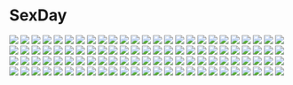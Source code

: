 # SexDay
![](https://konachan.com/jpeg/a4aed578fde9f3a0104f2c871026d2a4/Konachan.com%20-%20210855%20aircraft_carrier_water_oni%20anthropomorphism%20blonde_hair%20boyogo%20kantai_collection%20long_hair%20rain%20water%20yellow_eyes.jpg)
![](https://konachan.com/image/a50cb043e25f68cef2bc922ebc426e1f/Konachan.com%20-%2027319%20aa_megami-sama.jpg)
![](https://konachan.com/image/00e93d6b654f7da2802a24b9d1abbd43/Konachan.com%20-%20115635%20blood%20brown_hair%20highschool_of_the_dead%20komuro_takashi%20long_hair%20miyamoto_rei%20school_uniform%20skirt%20tagme%20thighhighs.jpg)
![](https://konachan.com/jpeg/29efecd31131e2a1931c810cfffc3fcd/Konachan.com%20-%20191753%20animal%20gloves%20headband%20kazenokaze%20konno_yuuki%20pina%20purple_hair%20red_eyes%20skirt%20sky%20sword%20sword_art_online%20weapon%20wings.jpg)
![](https://konachan.com/image/10948aa50e5c957949e722af6d34dd4d/Konachan.com%20-%20157751%20blonde_hair%20blue_eyes%20blue_hair%20candy%20dress%20gun%20lollipop%20long_hair%20panty_%28character%29%20stocking_%28character%29%20sword%20wayjilam%20weapon.jpg)
![](https://konachan.com/jpeg/db6475f26adaa9d09cfb5c51bb202e6a/Konachan.com%20-%20226799%20grass%20leaves%20night%20original%20ryky%20scenic%20silhouette%20space%20stars%20tree.jpg)
![](https://konachan.com/jpeg/4fb4a67993500612953b8ef760b9aa99/Konachan.com%20-%20233326%20braids%20dress%20koroneko_p0w0q%20long_hair%20original%20pixiv_fantasia%20purple_eyes%20purple_hair%20ribbons%20sword%20weapon.jpg)
![](https://konachan.com/image/f4bcf7cbc969cd3457b7fe7b9c7eb28d/Konachan.com%20-%2055138%20akiyama_mio%20hirasawa_yui%20k-on%21%20kotobuki_tsumugi%20nakano_azusa%20tainaka_ritsu.jpg)
![](https://konachan.com/image/e35bf8cfcdc77873eb577b9fa2e6a93d/Konachan.com%20-%2073878%20amane_misa%20blonde_hair%20death_note%20long_hair%20yellow_eyes.jpg)
![](https://konachan.com/jpeg/3dd4a346beb09b94b2e5d2a11fa40f83/Konachan.com%20-%20169764%20hoodie%20ledogawa%20long_hair%20pink_eyes%20purple_hair%20vocaloid%20voiceroid%20yuzuki_yukari.jpg)
![](https://konachan.com/image/1a69fd09eb05b69abfbdd4aa2bc64afc/Konachan.com%20-%2031887%20ass%20black_hair%20blush%20breasts%20censored%20cum%20favorite%20game_cg%20happy_margaret%21%20kitanoji_nozomi%20kokonoka%20long_hair%20nipples%20nude%20penis%20pussy_juice%20sex.jpg)
![](https://konachan.com/image/7da7b738a5c3697acbfeabe589fb99f1/Konachan.com%20-%2072780%20houraisan_kaguya%20touhou.jpg)
![](https://konachan.com/image/7d401ea3ae1f3b71488aab0b896507d8/Konachan.com%20-%20193056%20black_hair%20blush%20brown_eyes%20kazuharu_kina%20long_hair%20original%20scarf%20school_uniform%20twintails%20watermark%20white.jpg)
![](https://konachan.com/image/07594be1ec44feb48b5ef405dead57f6/Konachan.com%20-%20151424%20black_hair%20jpeg_artifacts%20socks%20tagme.jpg)
![](https://konachan.com/image/73ac84ae87c11ec6c5e208973352b1b3/Konachan.com%20-%2054393%20crying%20fire%20fujiwara_no_mokou%20long_hair%20touhou.jpg)
![](https://konachan.com/image/ef0a7900636041179a4b31b62d474412/Konachan.com%20-%20259445%20amasora_taichi%20anthropomorphism%20aqua_eyes%20azur_lane%20bed%20black_hair%20blush%20breasts%20cleavage%20drink%20headphones%20long_hair%20no_bra%20nopan.jpg)
![](https://konachan.com/image/7b7db264d5bd92c01a9a5a6511af0dfc/Konachan.com%20-%20304204%20blue_hair%20blush%20garter_belt%20honzuki_no_gekokujou%20loli%20long_hair%20myne%20rinndouk%20signed%20stockings%20white%20yellow_eyes.jpg)
![](https://konachan.com/image/b9405233f43050cf36c4af3506e2947e/Konachan.com%20-%2084586%20izayoi_sakuya%20knife%20maid%20red_eyes%20rib%3Ay%28uhki%29%20touhou%20weapon%20white_hair.jpg)
![](https://konachan.com/image/49bec1f8877d0a65166061a2517e67ee/Konachan.com%20-%20154904%20aida_mana%20dokidoki%21_precure%20hishikawa_rikka%20precure%20tagme%20ushiki_yoshitaka.jpg)
![](https://konachan.com/image/f6b1a4d5ffa99a221282d9f28c92f249/Konachan.com%20-%2096268%2077%20bed%20bra%20breasts%20game_cg%20narukami_aoi%20nipples%20purple_eyes%20purple_hair%20sex%20tenmaso%20twintails%20underwear%20whirlpool.jpg)
![](https://konachan.com/image/206e58d317513b022f62d0c596767786/Konachan.com%20-%2012912%20aqua_eyes%20aqua_hair%20hatsune_miku%20leek%20long_hair%20skirt%20twintails%20vocaloid.jpg)
![](https://konachan.com/jpeg/d88e9e49b86d3a95e8d441b90cc46883/Konachan.com%20-%20111535%20bed%20breasts%20dengeki_hime%20green_eyes%20hayami_mai%20lunaris_filia%20mikagami_mamizu%20nipples%20panties%20panty_pull%20red_hair%20school_uniform%20underwear%20whirlpool.jpg)
![](https://konachan.com/image/b8aabef5c071a42e1d79bfbe170df365/Konachan.com%20-%20268551%20brown_eyes%20candy%20chaki_%28teasets%29%20coca_cola%20drink%20fang%20gray_hair%20hat%20hatoba_tsugu%20hatoba_tsugu_%28channel%29%20loli%20parody%20short_hair.jpg)
![](https://konachan.com/image/be9f25b163d0543ce6372aebd0e37204/Konachan.com%20-%20206590%20ass%20blonde_hair%20cameltoe%20clownpiece%20gorilla_%28bun0615%29%20hat%20long_hair%20pantyhose%20touhou.jpg)
![](https://konachan.com/image/54a6d5915358b4d6bb9d6660ee2a5e25/Konachan.com%20-%20150259%20ass%20blonde_hair%20breasts%20christmas%20green_eyes%20horns%20houtengeki%20nipples%20original%20sex.jpg)
![](https://konachan.com/image/390aa1d2edc1e27efad0eea441c907bd/Konachan.com%20-%2023472%20amano_kozue%20aria%20mizunashi_akari%20sky.jpg)
![](https://konachan.com/image/598834aa5ea6c91b77b4d99a6dcdef04/Konachan.com%20-%20305809%20school_uniform%20shigure_ui_%28channel%29%20shigure_ui_%28vtuber%29%20short_hair%20yykuaixian.jpg)
![](https://konachan.com/image/3bb2ea3402596bb7de193f14130bf68c/Konachan.com%20-%2064890%20breasts%20cleavage%20lala_satalin_deviluke%20tail%20to_love_ru.jpg)
![](https://konachan.com/image/2797730947190a64cab6b8837c01c13b/Konachan.com%20-%2067454%20asakaze_risa%20blush%20chinese_clothes%20chinese_dress%20glasses%20hanabishi_miki%20harukaze_chiharu%20hayate_no_gotoku%20kasumi_aika%20segawa_izumi.jpg)
![](https://konachan.com/image/75be4ebbe56ea30ac7947ff89fb221a2/Konachan.com%20-%20159069%20all_male%20armor%20blood%20cape%20chain%20fate_stay_night%20fate_zero%20fate_%28series%29%20male%20red_hair%20seeker%20short_hair%20spear%20sword%20torn_clothes%20weapon.jpg)
![](https://konachan.com/jpeg/77503540fb4e746a77a3c1b2436a4f94/Konachan.com%20-%20158748%20blue_eyes%20game_cg%20hayakawa_harui%20lass%20michioka_airi%20necklace%20panties%20pink_hair%20spread_legs%20thighhighs%20twintails%20underwear.jpg)
![](https://konachan.com/image/52760be154f7110a1f1730312c463345/Konachan.com%20-%20143766%20alice_margatroid%20apron%20blonde_hair%20blue_eyes%20blush%20bow%20doll%20dress%20headband%20long_hair%20mage%20meracle%20night%20red_eyes%20shanghai_doll%20short_hair%20sky%20touhou.jpg)
![](https://konachan.com/jpeg/de93ec213030426769d76597bd36e4e5/Konachan.com%20-%20116197%20blonde_hair%20green_eyes%20ichiroku%20original%20sena_%28ichiroku%29.jpg)
![](https://konachan.com/jpeg/5cbc23a9582667fd7085335bec938382/Konachan.com%20-%2046904%20barefoot%20blonde_hair%20blush%20france_shoujo%20green_eyes%20loli%20nipples%20nude%20shoujo_%28france_shoujo%29%20taka_tony.jpg)
![](https://konachan.com/jpeg/bf47d1eef13f18699e759ec7e37c7731/Konachan.com%20-%20201105%20amekawa_setsu%20boots%20brown_eyes%20brown_hair%20gloves%20headdress%20love_live%21_school_idol_project%20minami_kotori%20sky%20uniform.jpg)
![](https://konachan.com/jpeg/d878896e5086c4df5cc55a6b9246c451/Konachan.com%20-%20210704%20blonde_hair%20blush%20breasts%20cameltoe%20escu%3Ade%20game_cg%20karen_uruputasu%20long_hair%20maid%20mikeou%20no_bra%20open_shirt%20panties%20skirt_lift%20thighhighs%20underwear.jpg)
![](https://konachan.com/jpeg/c8f9487af0707fc0ec671263ba0b4ab4/Konachan.com%20-%20232025%20anthropomorphism%20bikini%20blue_eyes%20breasts%20cleavage%20hamakaze_%28kancolle%29%20hoodie%20kantai_collection%20nezumi_doshi%20swimsuit%20underboob%20white%20white_hair%20wink.jpg)
![](https://konachan.com/image/686253dc24f296282fd7eda8e093158d/Konachan.com%20-%2028947%20bunnygirl%20tagme.jpg)
![](https://konachan.com/image/212f42a2de4ca7b254ba9d05b86650cb/Konachan.com%20-%2056047%20brown_eyes%20logo%20purple_hair%20school_swimsuit%20swimsuit%20tamaki%20to_heart_2_another_days.jpg)
![](https://konachan.com/image/2ba3e1aca0f4f1fa54d3d974df7df127/Konachan.com%20-%20201873%20bai_yemeng%20blue_hair%20blush%20bow%20cirno%20fairy%20food%20short_hair%20touhou%20wings.jpg)
![](https://konachan.com/jpeg/c3bab847082e1e51c4ef23d067debef1/Konachan.com%20-%20301950%20animal%20blush%20brown_hair%20cropped%20flowers%20green_eyes%20headband%20izuminanase%20long_hair%20maid%20original%20rabbit%20rose%20scan.jpg)
![](https://konachan.com/image/d6f732d99cda4b80aae692f761dc1b00/Konachan.com%20-%20249352%20aqua_hair%20blue_eyes%20blue_hair%20boots%20hatsune_miku%20long_hair%20red_flowers%20skirt%20thighhighs%20twintails%20vocaloid.jpg)
![](https://konachan.com/image/108d6bf716811cad37743c925b6372b3/Konachan.com%20-%20107500%20bed%20bra%20game_cg%20green_eyes%20green_hair%20long_hair%20navel%20panties%20ribbons%20rikutou_sui%20striped_panties%20tel-o%20underwear%20undressing%20yamiyo_ni_odore.jpg)
![](https://konachan.com/image/6af43b8bb98fd19f8d9ce63f5cb41ac0/Konachan.com%20-%20268312%20animal_ears%20final_fantasy%20final_fantasy_xiv%20group%20male%20minfilia_warde%20reflection%20sunset%20tail%20thancred_waters%20water%20y%27shtola_rhul%20yda_hext.jpg)
![](https://konachan.com/image/2cf8a9f1e4b18a47fa618c2167e140bf/Konachan.com%20-%20178617%20black_eyes%20black_hair%20breasts%20cape%20gloves%20kill_la_kill%20matoi_ryuuko%20navel%20short_hair%20sideboob%20signed%20skirt%20sword%20torn_clothes%20weapon%20zhoujialin.jpg)
![](https://konachan.com/image/9bd255f3482ec5908532e1a96d4d1511/Konachan.com%20-%206496%20mahou_shoujo_lyrical_nanoha%20mahou_shoujo_lyrical_nanoha_strikers%20signum.jpg)
![](https://konachan.com/image/43d3a0318fc3cae81234844d4873faa8/Konachan.com%20-%20202248%20black_hair%20blue_eyes%20breasts%20cameltoe%20cleavage%20flowers%20gloves%20hestia_%28danmachi%29%20isamu_futoshi%20long_hair%20spread_legs%20twintails.jpg)
![](https://konachan.com/jpeg/00b78a2fdbb975f103a75be7c3cd62c6/Konachan.com%20-%20252881%20anthropomorphism%20ass%20bodysuit%20bow%20brown_eyes%20gray_hair%20kantai_collection%20long_hair%20ponytail%20skintight%20skirt%20yuubari_%28kancolle%29.jpg)
![](https://konachan.com/image/0a4479bdd4cc8ef8f41d592a81f38337/Konachan.com%20-%20201379%20cropped%20gray_hair%20isla_%28plastic_memories%29%20long_hair%20night%20onamae_kun%20plastic_memories%20red_eyes%20stars.jpg)
![](https://konachan.com/image/33ac9c4bfa53b8edf792b8f49ca347c9/Konachan.com%20-%20301603%20animal%20ass%20azur_lane%20bird%20black_hair%20breasts%20chinese_clothes%20chinese_dress%20cleavage%20elbow_gloves%20garter_belt%20gloves%20long_hair%20piuta%20red_eyes%20stockings.jpg)
![](https://konachan.com/image/e294584d1ad11fac523db5815730a22c/Konachan.com%20-%20277075%202girls%20asa_no_ha%20bath%20bathtub%20black_hair%20blush%20breasts%20catgirl%20fang%20gray_hair%20loli%20long_hair%20navel%20nipples%20original%20red_eyes%20tail%20water%20wet.jpg)
![](https://konachan.com/jpeg/8e68bf1732aad8d7a96dd6955939d2ef/Konachan.com%20-%2090539%20akatsuki-works%20bath%20blush%20breasts%20game_cg%20kayaba_akaneko%20male%20minamoto_rui%20nipples%20nude%20onsen%20saeki_hokuto%20shirasaya_iyo%20trap%20wakutsu_tomo.jpg)
![](https://konachan.com/image/e37a4916f623a29961d723b8a6bdc076/Konachan.com%20-%20228167%20apron%20blue_eyes%20blue_hair%20braids%20breasts%20catgirl%20cleavage%20collar%20drink%20headdress%20maid%20pikomarie%20ponytail%20tail%20twintails%20waitress%20wink%20wristwear.jpg)
![](https://konachan.com/jpeg/b41d18430ab0c17b34ffc8b7cf0bad71/Konachan.com%20-%20108095%20barefoot%20buriki%20denpa_onna_to_seishun_otoko%20touwa_erio%20white.jpg)
![](https://konachan.com/jpeg/4b9d3a9e9f27ca3e5fae5f1aa956c72f/Konachan.com%20-%20161018%20black_hair%20collar%20game_cg%20long_hair%20mizuno_rin%20purple_eyes%20reminiscence%20thighhighs%20tigre_soft%20tomose_shunsaku.jpg)
![](https://konachan.com/image/c4e59a07b3747a7053ee99e8a8868e2a/Konachan.com%20-%2042726%20aoba_tsugumi%20kannagi_crazy_shrine_maidens%20kimura_takako%20nagi%20nagian%20ookouchi_shino%20white%20zange.jpg)
![](https://konachan.com/jpeg/3b8c043de35950d1ddaf340d87cb2603/Konachan.com%20-%20288042%20anthropomorphism%20azur_lane%20barefoot%20bikini%20blush%20clouds%20green_eyes%20navel%20ponytail%20purple_hair%20sky%20swim_ring%20swimsuit%20tagme_%28artist%29%20water%20wristwear.jpg)
![](https://konachan.com/image/848f561f0a497d67e69bd8726788ce8d/Konachan.com%20-%2027856%20tagme.jpg)
![](https://konachan.com/image/730da3694f96f74f12926faed59d481c/Konachan.com%20-%20291709%202girls%20azur_lane%20clouds%20foxgirl%20gloves%20hayabusa%20leaves%20long_hair%20military%20moon%20night%20pantyhose%20ponytail%20skirt%20sky%20stars%20sword%20uniform%20weapon.jpg)
![](https://konachan.com/image/b42fea22ffd39116c4eefe251057955e/Konachan.com%20-%2092795%20breasts%20bunnygirl%20cleavage%20koutaro%20red_eyes%20thighhighs.jpg)
![](https://konachan.com/image/1613cd08f591daaa7f7ab6447712a7c3/Konachan.com%20-%209786%20andou_mahoro%20mahoromatic.jpg)
![](https://konachan.com/image/018b353b9bdc4563c2995e02678b7ddb/Konachan.com%20-%2017773%20bow%20dreamsoft%20dress%20erect_nipples%20eternal_night%20gloves%20long_hair%20petals%20pink_hair%20sword%20watermark%20weapon.jpg)
![](https://konachan.com/jpeg/4c0912ece83e5f166b6a08159042250e/Konachan.com%20-%2016812%20all_male%20bleach%20ishida_uryuu%20male.jpg)
![](https://konachan.com/jpeg/a3a87ec37c79c6a0730dfb20fca4ec58/Konachan.com%20-%2093302%20animal_ears%20anus%20ass%20barefoot%20blonde_hair%20breasts%20bunny_ears%20bunnygirl%20navel%20nude%20original%20pink%20pussy%20pussy_juice%20red_eyes%20uncensored%20underboob%20yace.jpg)
![](https://konachan.com/image/4b0fba5a23fc54141939f87d9f29cb14/Konachan.com%20-%2063127%20guitar%20instrument%20tagme.jpg)
![](https://konachan.com/image/8dd41f23c286d72a1c09598dedf82453/Konachan.com%20-%2098514%20barefoot%20blonde_hair%20book%20breasts%20green_eyes%20long_hair%20masturbation%20pointed_ears%20pussy_juice%20topless%20vibrator%20watermark%20wet%20windforcelan.jpg)
![](https://konachan.com/image/a46a484eb240bd9cf10b2af71f131b29/Konachan.com%20-%20305276%20close%20kimetsu_no_yaiba%20kochou_shinobu%20watermark%20xuefei_%28snowdrop%29.jpg)
![](https://konachan.com/image/9891cad1f3d63b0f03228bce2b39c426/Konachan.com%20-%2036128%20animal%20animal_ears%20bell%20blonde_hair%20bow%20catgirl%20drink%20food%20glasses%20headdress%20lion%20maid%20purple_hair%20ribbons%20tail%20thighhighs%20white_hair%20wink.jpg)
![](https://konachan.com/jpeg/794e9909b7a473a7925c4ca154431769/Konachan.com%20-%20188940%20bicolored_eyes%20blonde_hair%20blush%20breasts%20headband%20long_hair%20naked_shirt%20nipples%20no_bra%20nopan%20open_shirt%20original%20shirt%20suterii%20undressing.jpg)
![](https://konachan.com/image/31079244135d0bfae312535669843951/Konachan.com%20-%207718%20blonde_hair%20blush%20bra%20mikeou%20open_shirt%20pink_chuchu%20rain%20red_eyes%20underwear%20water%20wet.jpg)
![](https://konachan.com/image/4ec2e5e62467a6509b36c0db8ad21d18/Konachan.com%20-%20103018%20bath%20bikini%20breasts%20erect_nipples%20nipples%20nude%20original%20see_through%20swimsuit%20tagme%20tan_lines%20towel%20wet.jpg)
![](https://konachan.com/image/7d63f7e23f02488eac7074eb3f447cb7/Konachan.com%20-%2041076%20chibi%20maid%20murakami_suigun.jpg)
![](https://konachan.com/image/d2327eddd5cb4a76aa876379b6bf2c44/Konachan.com%20-%2012040%20tagme.jpg)
![](https://konachan.com/image/1f976b2a7ce91450254e55565042c102/Konachan.com%20-%20188748%20blue_eyes%20date_a_live%20long_hair%20school_uniform%20skirt%20tobiichi_origami%20translation_request%20tsunako%20white_hair.jpg)
![](https://konachan.com/image/f4eb37f5c288b681155b3096928381ce/Konachan.com%20-%20147142%20amami_haruka%20bikini%20ganaha_hibiki%20hagiwara_yukiho%20idolmaster%20scan%20swimsuit.jpg)
![](https://konachan.com/jpeg/58e20bacd05abd01cc66a74403b6e11c/Konachan.com%20-%2044221%20hyakko%20kobayashi_koma.jpg)
![](https://konachan.com/image/1885e4999982c505bf57d8df3b0e618e/Konachan.com%20-%20176672%20blush%20cameltoe%20hat%20open_shirt%20panties%20purple_eyes%20purple_hair%20remilia_scarlet%20short_hair%20striped_panties%20touhou%20underwear%20vampire%20wings.jpg)
![](https://konachan.com/image/addfe6d5aa14c453205e58850f7f9bf8/Konachan.com%20-%2011881%20tagme.jpg)
![](https://konachan.com/image/d7751b494ef354ef7f3a0bf7c5dbc213/Konachan.com%20-%20283059%202girls%20ass%20black_hair%20blonde_hair%20cage%20cape%20fate_grand_order%20fate_%28series%29%20long_hair%20red_eyes%20rosuuri%20signed%20thighhighs%20twintails.jpg)
![](https://konachan.com/jpeg/d758ab5fb3db51fa84cf1e4d1e5429d3/Konachan.com%20-%20292064%20all_male%20animal%20animal_ears%20blush%20brown_hair%20candy%20cat%20catboy%20fang%20kiss%20male%20original%20salmon88%20short_hair%20shounen_ai%20signed%20tail.jpg)
![](https://konachan.com/image/17b8ac41455ec285a5dfc79cedc919c8/Konachan.com%20-%20183964%20anthropomorphism%20bow_%28weapon%29%20breasts%20brown_eyes%20brown_hair%20cleavage%20japanese_clothes%20kaga_%28kancolle%29%20open_shirt%20sunset%20thighhighs%20water%20weapon.jpg)
![](https://konachan.com/jpeg/3d5c7b6000520c699e489f5a0a23dca7/Konachan.com%20-%20175514%20feng%20game_cg%20hellrun%20long_hair%20panties%20purple_eyes%20purple_hair%20school_uniform%20shirasato_karin%20thighhighs%20twintails%20underwear.jpg)
![](https://konachan.com/image/e95c1407f11961971474314ac5345d42/Konachan.com%20-%20304361%20animal_ears%20aqua_eyes%20arknights%20black_hair%20blaze_%28arknights%29%20blush%20catgirl%20headband%20long_hair%20mag_%28mag42%29%20shorts%20tail.jpg)
![](https://konachan.com/image/8d2bcc3657d462491c9dc61580bbb7d8/Konachan.com%20-%20216781%20aqua_hair%20bikini%20blue_eyes%20cropped%20horns%20ilya_kuvshinov%20long_hair%20lum%20pink%20pointed_ears%20swimsuit%20urusei_yatsura.jpg)
![](https://konachan.com/jpeg/323074db44c04e3d1c49ff84d8b65ab2/Konachan.com%20-%2037368%20mahou_sensei_negima%20miyazaki_nodoka%20transparent%20vector.jpg)
![](https://konachan.com/image/5a674d5a54cff2989c58d413b6939d86/Konachan.com%20-%2027268%20clamp%20fay_d_flourite%20halloween%20kurogane%20mokona%20sakura_%28tsubasa%29%20syaoran%20tsubasa_reservoir_chronicle.jpg)
![](https://konachan.com/jpeg/2dc9dfcfc508993afa2f668efdcf5415/Konachan.com%20-%20230286%20animal_ears%20apple%20black_hair%20blue_eyes%20blush%20catgirl%20cherry%20food%20fruit%20kantoku%20scan%20school_uniform%20short_hair%20skirt%20skirt_lift%20tail%20white.jpg)
![](https://konachan.com/jpeg/dfb92a0403fb1404b3c8a4254bd4dfd9/Konachan.com%20-%20122068%20aria_arstein%20cameltoe%20game_cg%20green_hair%20panties%20spread_legs%20striped_panties%20tel-o%20tentacle_lord%20tentacles%20thighhighs%20underwear.jpg)
![](https://konachan.com/jpeg/1b4ffee9ed306da270145aedc3521364/Konachan.com%20-%20299614%20ash_arms%20blonde_hair%20blue_eyes%20blush%20breasts%20cat_smile%20cleavage%20clouds%20gloves%20headphones%20hoodie%20ion_%28on01e%29%20long_hair%20mechagirl%20navel%20no_bra%20skirt%20sky.jpg)
![](https://konachan.com/jpeg/4d295e39d8154759af0ce56916c975ad/Konachan.com%20-%20290741%20bandaid%20blush%20bra%20breasts%20brown_hair%20kneehighs%20long_hair%20original%20panties%20scan%20shirt_lift%20skirt%20skirt_lift%20twintails%20underwear%20yellow_eyes.jpg)
![](https://konachan.com/image/ca30f33dc55a12a9e2c66c79243fa9eb/Konachan.com%20-%20212027%20bed%20breasts%20hat%20honoru%20pink_eyes%20pink_hair%20saigyouji_yuyuko%20touhou.jpg)
![](https://konachan.com/image/ef4050bd3a5b4d17028ecbed53e2b9bd/Konachan.com%20-%2013827%20ayanami_rei%20close%20kobayashi_yuji%20neon_genesis_evangelion.jpg)
![](https://konachan.com/image/f19a60a2582660c84f37c38b51a7289d/Konachan.com%20-%2014798%20neon_genesis_evangelion%20soryu_asuka_langley%20taka_tony.jpg)
![](https://konachan.com/image/1bbc8941ce4663b8e24576bfba746c2a/Konachan.com%20-%208563%20carnelian%20tagme.jpg)
![](https://konachan.com/jpeg/b0f05ec955bfc5d0e419200f60e88d64/Konachan.com%20-%2019148%20all_male%20close%20gaara%20male%20naruto.jpg)
![](https://konachan.com/image/9b8ccf6dd6a0d49453f2326fe3e922b3/Konachan.com%20-%2090335%20animal%20bird%20blood%20blue_eyes%20dress%20fang%20feathers%20filia_ul_copt%20long_hair%20lyxu%20slayers%20staff%20tears%20xelloss_metallium.jpg)
![](https://konachan.com/jpeg/99832c6e49e22280e781f2aa6dbdd596/Konachan.com%20-%20298815%2022_7%20blue_eyes%20blue_hair%20glasses%20hoodie%20long_hair%20maruyama_akane%20natsushi%20polychromatic%20sketch.jpg)
![](https://konachan.com/image/400d655a574b6c067f4244c1a01fe8f4/Konachan.com%20-%2083423%20gyakuten_saiban%20phoenix_wright%20tagme.jpg)
![](https://konachan.com/image/660f1862ffbc88c724355ab4e00cd9a7/Konachan.com%20-%20178009%20barefoot%20blush%20candy%20chocolate%20hoshimiya_kate%20loli%20negija%20sekai_seifuku%3A_bouryaku_no_zvezda%20valentine.jpg)
![](https://konachan.com/image/ef4d2e920bf465497ec6db4f37d36733/Konachan.com%20-%20134479%20armor%20black_hair%20bow%20dress%20forest%20glasses%20hat%20hjl%20long_hair%20original%20petals%20red_eyes%20skirt%20spear%20staff%20sword%20tree%20uniform%20weapon%20white_hair.jpg)
